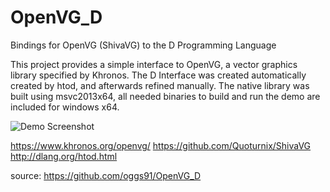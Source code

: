 # OpenVG_D
Bindings for OpenVG (ShivaVG) to the D Programming Language

This project provides a simple interface to OpenVG, a vector graphics library specified by Khronos. The D Interface was created automatically created by htod, and afterwards refined manually. The native library was built using msvc2013x64, all needed binaries to build and run the demo are included for windows x64. 

![Demo Screenshot](github.com/oggs91/OpenVG_D/screenshot.png)

https://www.khronos.org/openvg/
https://github.com/Quoturnix/ShivaVG
http://dlang.org/htod.html

source: https://github.com/oggs91/OpenVG_D